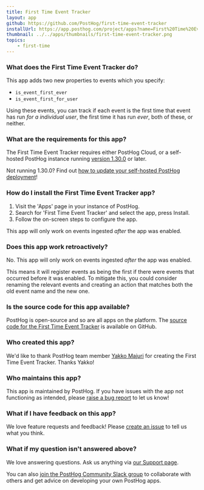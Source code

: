 ```yaml
---
title: First Time Event Tracker
layout: app
github: https://github.com/PostHog/first-time-event-tracker
installUrl: https://app.posthog.com/project/apps?name=First%20Time%20Event%20Tracker
thumbnail: ../../apps/thumbnails/first-time-event-tracker.png
topics:
    - first-time
---
```


### What does the First Time Event Tracker do?

This app adds two new properties to events which you specify:

-   `is_event_first_ever`
-   `is_event_first_for_user`

Using these events, you can track if each event is the first time that event has run _for a individual user_, the first time it has run _ever_, both of these, or neither.

### What are the requirements for this app?

The First Time Event Tracker requires either PostHog Cloud, or a self-hosted PostHog instance running [version 1.30.0](https://posthog.com/blog/the-posthog-array-1-30-0) or later.

Not running 1.30.0? Find out [how to update your self-hosted PostHog deployment](https://posthog.com/docs/self-host/configure/upgrading-posthog)!

### How do I install the First Time Event Tracker app?

1. Visit the 'Apps' page in your instance of PostHog.
2. Search for 'First Time Event Tracker' and select the app, press Install.
3. Follow the on-screen steps to configure the app.

This app will only work on events ingested _after_ the app was enabled.

### Does this app work retroactively?

No. This app will only work on events ingested _after_ the app was enabled.

This means it will register events as being the first if there were events that occurred before it was enabled. To mitigate this, you could consider renaming the relevant events and creating an action that matches both the old event name and the new one.

### Is the source code for this app available?

PostHog is open-source and so are all apps on the platform. The [source code for the First Time Event Tracker](https://github.com/PostHog/first-time-event-tracker) is available on GitHub.

### Who created this app?

We'd like to thank PostHog team member [Yakko Majuri](https://github.com/yakkomajuri) for creating the First Time Event Tracker. Thanks Yakko!

### Who maintains this app?

This app is maintained by PostHog. If you have issues with the app not functioning as intended, please [raise a bug report](https://github.com/PostHog/posthog/issues/new?assignees=&labels=bug&template=bug_report.md) to let us know!

### What if I have feedback on this app?

We love feature requests and feedback! Please [create an issue](https://github.com/PostHog/posthog/issues/new?assignees=&labels=enhancement%2C+feature&template=feature_request.md) to tell us what you think.

### What if my question isn't answered above?

We love answering questions. Ask us anything via [our Support page](/questions).

You can also [join the PostHog Community Slack group](/slack) to collaborate with others and get advice on developing your own PostHog apps.

